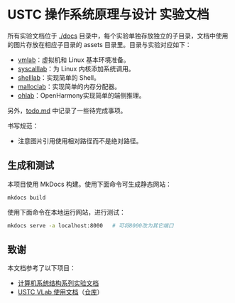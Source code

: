 # USTC 操作系统原理与设计 实验文档

所有实验文档位于 [./docs](./docs/) 目录中，每个实验单独存放独立的子目录，文档中使用的图片存放在相应子目录的 assets 目录里。目录与实验对应如下：

* [vmlab](./docs/vmlab/)：虚拟机和 Linux 基本环境准备。
* [syscalllab](./docs/syscalllab/)：为 Linux 内核添加系统调用。
* [shelllab](./docs/shelllab/)：实现简单的 Shell。
* [malloclab](./docs/malloclab/)：实现简单的内存分配器。
* [ohlab](./docs/ohlab/)：OpenHarmony实现简单的端侧推理。

另外，[todo.md](./docs/todo.md) 中记录了一些待完成事项。

书写规范：

* 注意图片引用使用相对路径而不是绝对路径。

## 生成和测试

本项目使用 MkDocs 构建。使用下面命令可生成静态网站：

```bash
mkdocs build
```

使用下面命令在本地运行网站，进行测试：

```bash
mkdocs serve -a localhost:8000   # 可将8000改为其它端口
```

## 致谢

本文档参考了以下项目：

* [计算机系统结构系列实验文档](https://soc.ustc.edu.cn/)
* [USTC VLab 使用文档](https://vlab.ustc.edu.cn/docs/)（[仓库](https://github.com/USTC-vlab/docs)）
